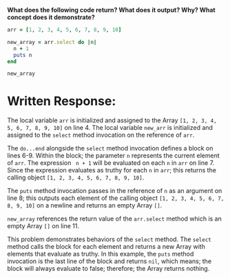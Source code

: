**What does the following code return? What does it output? Why? What concept does it demonstrate?**

```ruby
arr = [1, 2, 3, 4, 5, 6, 7, 8, 9, 10]

new_array = arr.select do |n|
  n + 1
  puts n
end

new_array
```
# Written Response:

The local variable `arr` is initialized and assigned to the Array `[1, 2, 3, 4, 5, 6, 7, 8, 9, 10]` on line 4. The local variable `new_arr` is initialized and assigned to the `select` method invocation on the reference of `arr`.

The `do...end` alongside the `select` method invocation defines a block on lines 6-9. Within the block; the parameter `n` represents the current element of `arr`. The expression ` n + 1` will be evaluated on each `n`  in `arr` on line 7. Since the expression evaluates as truthy for each `n` in `arr`; this returns the calling object `[1, 2, 3, 4, 5, 6, 7, 8, 9, 10]`.

The `puts` method invocation passes in the reference of `n` as an argument on line 8; this outputs each element of the calling object `[1, 2, 3, 4, 5, 6, 7, 8, 9, 10]` on a newline and returns an empty Array `[]`.

`new_array` references the return value of the `arr.select` method which is an empty Array `[]` on line 11.

This problem demonstrates behaviors of the `select` method. The `select` method calls the block for each element and returns a new Array with elements that evaluate as truthy.  In this example, the `puts` method invocation is the last line of the block and returns `nil`, which means; the block will always evaluate to false; therefore; the Array returns nothing.

